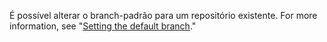 É possível alterar o branch-padrão para um repositório existente. For more information, see "[Setting the default branch](/github/administering-a-repository/setting-the-default-branch)."

